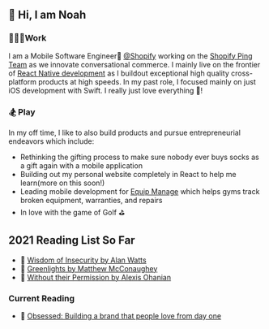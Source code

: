 ## 👋 Hi, I am Noah
### 👨🏻‍💻Work
I am a Mobile Software Engineer📱 [@Shopify](https://www.shopify.com/) working on the [Shopify Ping Team](https://www.shopify.com/ping) as we innovate conversational commerce. I mainly live on the frontier of [React Native development](https://shopify.engineering/react-native-future-mobile-shopify) as I buildout exceptional high quality cross-platform products at high speeds. In my past role, I focused mainly on just iOS development with Swift. I really just love everything 🍎!

### 🏂 Play
In my off time, I like to also build products and pursue entrepreneurial endeavors which include:

- Rethinking the gifting process to make sure nobody ever buys socks as a gift again with a mobile application
- Building out my personal website completely in React to help me learn(more on this soon!)
- Leading mobile development for [Equip Manage](https://equipmanage.com/) which helps gyms track broken equipment, warranties, and repairs
- In love with the game of Golf ⛳️

## 2021 Reading List So Far
- 🧠 [Wisdom of Insecurity by Alan Watts](https://www.amazon.com/Wisdom-Insecurity-Message-Age-Anxiety/dp/0307741206)
- 🚦 [Greenlights by Matthew McConaughey](https://www.amazon.com/Greenlights-Matthew-McConaughey/dp/0593139135)
- 🚀 [Without their Permission by Alexis Ohanian](https://www.amazon.com/Without-Their-Permission-Century-Managed/dp/1455520020)

### Current Reading

- 🚀 [Obsessed: Building a brand that people love from day one](https://www.amazon.com/Obsessed-Building-Brand-People-Love/dp/0593084314/ref=sr_1_2?dchild=1&keywords=obsessed+book&qid=1613359913&sr=8-2)


<!--
**woodward4422/woodward4422** is a ✨ _special_ ✨ repository because its `README.md` (this file) appears on your GitHub profile.

Here are some ideas to get you started:

- 🔭 I’m currently working on ...
- 🌱 I’m currently learning ...
- 👯 I’m looking to collaborate on ...
- 🤔 I’m looking for help with ...
- 💬 Ask me about ...
- 📫 How to reach me: ...
- 😄 Pronouns: ...
- ⚡ Fun fact: ...
-->

